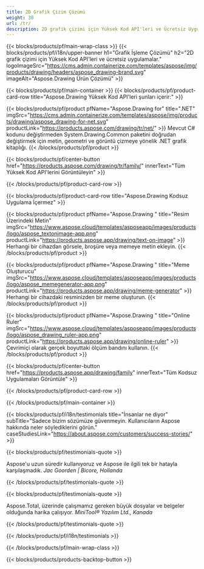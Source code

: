 ```yaml
---
title: 2D Grafik Çizim Çözümü 
weight: 30
url: /tr/
description: 2D grafik çizimi için Yüksek Kod API'leri ve Ücretsiz Uygulamalar. Metin, çizgiler, eğriler ve şekiller çizmenin yanı sıra görüntüleri farklı formatlara dönüştürme yeteneği.
---
```


{{< blocks/products/pf/main-wrap-class >}}
{{< blocks/products/pf/i18n/upper-banner h1="Grafik İşleme Çözümü" h2="2D grafik çizimi için Yüksek Kod API'leri ve ücretsiz uygulamalar." logoImageSrc="https://cms.admin.containerize.com/templates/aspose/img/products/drawing/headers/aspose_drawing-brand.svg" imageAlt="Aspose.Drawing Ürün Çözümü" >}}

{{< blocks/products/pf/main-container >}}
{{< blocks/products/pf/product-card-row title="Aspose.Drawing Yüksek Kod API'leri şunları içerir:" >}}

{{< blocks/products/pf/product pfName="Aspose.Drawing for" title=".NET" imgSrc="https://cms.admin.containerize.com/templates/aspose/img/products/drawing/aspose_drawing-for-net.svg" productLink="https://products.aspose.com/drawing/tr/net/" >}}
Mevcut C# kodunu değiştirmeden System.Drawing.Common paketini doğrudan değiştirmek için metin, geometri ve görüntü çizmeye yönelik .NET grafik kitaplığı.
{{< /blocks/products/pf/product >}}

{{< blocks/products/pf/center-button href="https://products.aspose.com/drawing/tr/family/" innerText="Tüm Yüksek Kod API'lerini Görüntüleyin" >}}

{{< /blocks/products/pf/product-card-row >}}

{{< blocks/products/pf/product-card-row title="Aspose.Drawing Kodsuz Uygulama İçermez" >}}

{{< blocks/products/pf/product pfName="Aspose.Drawing " title="Resim Üzerindeki Metin" imgSrc="https://www.aspose.cloud/templates/asposeapp/images/products/logo/aspose_textonimage-app.png" productLink="https://products.aspose.app/drawing/text-on-image" >}}
Herhangi bir cihazdan görsele, broşüre veya memeye metin ekleyin.
{{< /blocks/products/pf/product >}}

{{< blocks/products/pf/product pfName="Aspose.Drawing " title="Meme Oluşturucu" imgSrc="https://www.aspose.cloud/templates/asposeapp/images/products/logo/aspose_memegenerator-app.png" productLink="https://products.aspose.app/drawing/meme-generator" >}}
Herhangi bir cihazdaki resminizden bir meme oluşturun.
{{< /blocks/products/pf/product >}}

{{< blocks/products/pf/product pfName="Aspose.Drawing " title="Online Ruler" imgSrc="https://www.aspose.cloud/templates/asposeapp/images/products/logo/aspose_drawing_ruler-app.png" productLink="https://products.aspose.app/drawing/online-ruler" >}}
Çevrimiçi olarak gerçek boyuttaki ölçüm bandını kullanın.
{{< /blocks/products/pf/product >}}

{{< blocks/products/pf/center-button href="https://products.aspose.app/drawing/family" innerText="Tüm Kodsuz Uygulamaları Görüntüle" >}}

{{< /blocks/products/pf/product-card-row >}}

{{< /blocks/products/pf/main-container >}}

{{< blocks/products/pf/i18n/testimonials title="İnsanlar ne diyor" subTitle="Sadece bizim sözümüze güvenmeyin. Kullanıcıların Aspose hakkında neler söylediklerini görün." caseStudiesLink="https://about.aspose.com/customers/success-stories/" >}}

{{< blocks/products/pf/testimonials-quote >}}
<p class="first">
 Aspose'u uzun süredir kullanıyoruz ve Aspose ile ilgili tek bir hatayla karşılaşmadık.
 <em>
  Jac Goorden | Bicore, Hollanda
 </em>
</p>

{{< /blocks/products/pf/testimonials-quote >}}

{{< blocks/products/pf/testimonials-quote >}}
<p class="second">
 Aspose.Total, üzerinde çalışmamız gereken büyük dosyalar ve belgeler olduğunda harika çalışıyor.
 <em>
  MiniTool® Yazılım Ltd., Kanada
 </em>
</p>

{{< /blocks/products/pf/testimonials-quote >}}

{{< /blocks/products/pf/i18n/testimonials >}}

{{< /blocks/products/pf/main-wrap-class >}}

{{< blocks/products/products-backtop-button >}}
